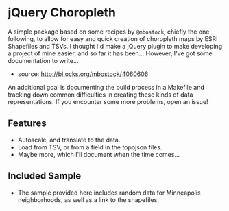 # jQuery Choropleth

A simple package based on some recipes by `@mbostock`, chiefly the one
following, to allow for easy and quick creation of choropleth maps by ESRI
Shapefiles and TSVs. I thought I'd make a jQuery plugin to make developing a
project of mine easier, and so far it has been... However, I've got some
documentation to write...

 * source: http://bl.ocks.org/mbostock/4060606

An additional goal is documenting the build process in a Makefile and tracking
down common difficulties in creating these kinds of data representations. If
you encounter some more problems, open an issue!

## Features

 * Autoscale, and translate to the data.
 * Load from TSV, or from a field in the topojson files.
 * Maybe more, which I'll document when the time comes...

## Included Sample

 * The sample provided here includes random data for Minneapolis neighborhoods,
   as well as a link to the shapefiles.

